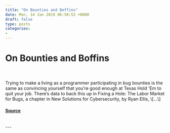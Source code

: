 ```yaml
---
title: "On Bounties and Boffins"
date: Mon, 14 Jan 2019 06:50:53 +0000
draft: false
type: posts
categories: 
- 
---
```

# On Bounties and Boffins

<br/>

<br/>
Trying to make a living as a programmer participating in bug bounties is the same as convincing yourself that you’re good enough at Texas Hold ‘Em to quit your job. There’s data to back this up in Fixing a Hole: The Labor Market for Bugs, a chapter in New Solutions for Cybersecurity, by Ryan Ellis, \[…\]

#### [Source](https://blog.trailofbits.com/2019/01/14/on-bounties-and-boffins/)

<br/>
---
